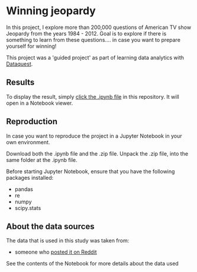 # Winning jeopardy 

In this project, I explore more than 200,000 questions of American TV show Jeopardy from the years 1984 - 2012. Goal is to explore if there is something to learn from these questions.... in case you want to prepare yourself for winning!

This project was a 'guided project' as part of learning data analytics with [Dataquest](https://www.dataquest.io).


## Results

To display the result, simply [click the .ipynb file](https://github.com/jasperquak/winning_jeopardy/blob/main/WinningJeopardy.ipynb) in this repository. It will open in a Notebook viewer.

## Reproduction

In case you want to reproduce the project in a Jupyter Notebook in your own environment.

Download both the .ipynb file and the .zip file. Unpack the .zip file, into the same folder at the .ipynb file.

Before starting Jupyter Notebook, ensure that you have the following packages installed:
* pandas
* re
* numpy
* scipy.stats

## About the data sources

The data that is used in this study was taken from:
* someone who [posted it on Reddit](https://www.reddit.com/r/datasets/comments/1uyd0t/200000_jeopardy_questions_in_a_json_file/)

See the contents of the Notebook for more details about the data used
